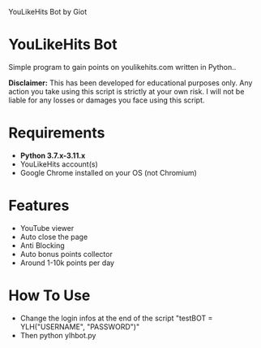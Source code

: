 YouLikeHits Bot by Giot

# YouLikeHits Bot
Simple program to gain points on youlikehits.com written in Python..

**Disclaimer:** This has been developed for educational purposes only. Any action you take using this script is strictly at your own risk. I will not be liable for any losses or damages you face using this script.

# Requirements
 * **Python 3.7.x-3.11.x**
 * YouLikeHits account(s)
 * Google Chrome installed on your OS (not Chromium)


# Features
 * YouTube viewer
 * Auto close the page
 * Anti Blocking
 * Auto bonus points collector
 * Around 1-10k points per day


# How To Use
 * Change the login infos at the end of the script
   "testBOT = YLH("USERNAME", "PASSWORD")"
 * Then python ylhbot.py
